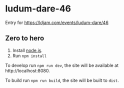 # ludum-dare-46

Entry for https://ldjam.com/events/ludum-dare/46

## Zero to hero

1. Install [node.js](https://nodejs.org/en/).
2. Run `npm install`

To develop run `npm run dev`, the site will be available at http://localhost:8080.

To build run `npm run build`, the site will be built to `dist`.
